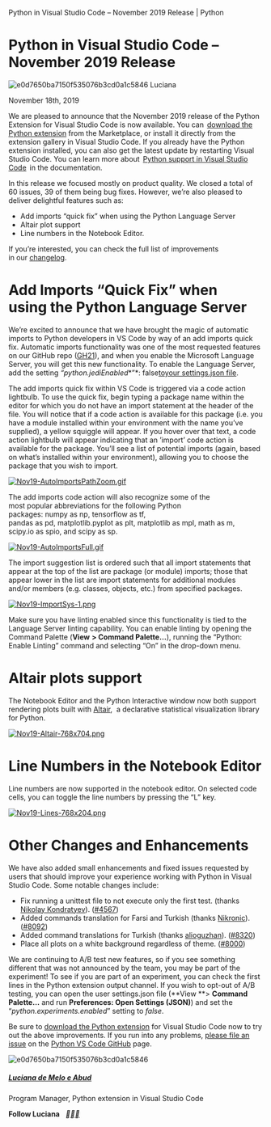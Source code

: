 Python in Visual Studio Code – November 2019 Release | Python

# Python in Visual Studio Code – November 2019 Release

![e0d7650ba7150f535076b3cd0a1c5846](../_resources/261bf0b08c94e3ca5b6d2e8562a94c4f.png)
Luciana

November 18th, 2019

We are pleased to announce that the November 2019 release of the Python Extension for Visual Studio Code is now available. You can  [download the Python extension](https://marketplace.visualstudio.com/items?itemName=ms-python.python) from the Marketplace, or install it directly from the extension gallery in Visual Studio Code. If you already have the Python extension installed, you can also get the latest update by restarting Visual Studio Code. You can learn more about  [Python support in Visual Studio Code](https://code.visualstudio.com/docs/python/python-tutorial)   in the documentation.

In this release we focused mostly on product quality. We closed a total of 60 issues, 39 of them being bug fixes. However, we’re also pleased to deliver delightful features such as:

- Add imports “quick fix” when using the Python Language Server
- Altair plot support
- Line numbers in the Notebook Editor.

If you’re interested, you can check the full list of improvements in our [changelog](https://github.com/Microsoft/vscode-python/blob/master/CHANGELOG.md).

# Add Imports “Quick Fix” when using the Python Language Server

We’re excited to announce that we have brought the magic of automatic imports to Python developers in VS Code by way of an add imports quick fix. Automatic imports functionality was one of the most requested features on our GitHub repo ([GH21](https://github.com/microsoft/vscode-python/issues/21)), and when you enable the Microsoft Language Server, you will get this new functionality. To enable the Language Server, add the setting *“python.jediEnabled**”*: false[toyour settings.json file](https://code.visualstudio.com/docs/getstarted/settings#_settings-file-locations).

The add imports quick fix within VS Code is triggered via a code action lightbulb. To use the quick fix, begin typing a package name within the editor for which you do not have an import statement at the header of the file. You will notice that if a code action is available for this package (i.e. you have a module installed within your environment with the name you’ve supplied), a yellow squiggle will appear. If you hover over that text, a code action lightbulb will appear indicating that an ’import’ code action is available for the package. You’ll see a list of potential imports (again, based on what’s installed within your environment), allowing you to choose the package that you wish to import.

[![Nov19-AutoImportsPathZoom.gif](../_resources/82c970c42cdc7bbe20ae6778e7ee8578.gif)](https://devblogs.microsoft.com/python/wp-content/uploads/sites/12/2019/11/Nov19-AutoImportsPathZoom.gif)

The add imports code action will also recognize some of the most popular abbreviations for the following Python packages: numpy as np, tensorflow as tf, pandas as pd, matplotlib.pyplot as plt, matplotlib as mpl, math as m, scipy.io as spio, and scipy as sp.

[![Nov19-AutoImportsFull.gif](../_resources/12e7da6a51254b2085c7d5b935a49ef2.gif)](https://devblogs.microsoft.com/python/wp-content/uploads/sites/12/2019/11/Nov19-AutoImportsFull.gif)

The import suggestion list is ordered such that all import statements that appear at the top of the list are package (or module) imports; those that appear lower in the list are import statements for additional modules and/or members (e.g. classes, objects, etc.) from specified packages.

[![Nov19-ImportSys-1.png](../_resources/84690349860159e928be0d6d7a525a21.png)](https://devblogs.microsoft.com/python/wp-content/uploads/sites/12/2019/11/Nov19-ImportSys-1.png)

Make sure you have linting enabled since this functionality is tied to the Language Server linting capability. You can enable linting by opening the Command Palette (**View**  **> Command Palette…**), running the “Python: Enable Linting” command and selecting “On” in the drop-down menu.

# Altair plots support

The Notebook Editor and the Python Interactive window now both support rendering plots built with [Altair](https://altair-viz.github.io/index.html),  a declarative statistical visualization library for Python.

[![Nov19-Altair-768x704.png](../_resources/14dc365cefd20b9144ec101df26fc59c.png)](https://devblogs.microsoft.com/python/wp-content/uploads/sites/12/2019/11/Nov19-Altair.png)

# Line Numbers in the Notebook Editor

Line numbers are now supported in the notebook editor. On selected code cells, you can toggle the line numbers by pressing the “L” key.

[![Nov19-Lines-768x204.png](../_resources/8b1c47810840c83344f90012606adc05.png)](https://devblogs.microsoft.com/python/wp-content/uploads/sites/12/2019/11/Nov19-Lines.png)

# Other Changes and Enhancements

We have also added small enhancements and fixed issues requested by users that should improve your experience working with Python in Visual Studio Code. Some notable changes include:

- Fix running a unittest file to not execute only the first test. (thanks [Nikolay Kondratyev](https://github.com/kondratyev-nv/)). ([#4567](https://github.com/Microsoft/vscode-python/issues/4567))
- Added commands translation for Farsi and Turkish (thanks [Nikronic](https://github.com/Nikronic)). ([#8092](https://github.com/Microsoft/vscode-python/issues/8092))
- Added command translations for Turkish (thanks [alioguzhan](https://github.com/alioguzhan/)). ([#8320](https://github.com/Microsoft/vscode-python/issues/8320))
- Place all plots on a white background regardless of theme. ([#8000](https://github.com/Microsoft/vscode-python/issues/8000))

We are continuing to A/B test new features, so if you see something different that was not announced by the team, you may be part of the experiment! To see if you are part of an experiment, you can check the first lines in the Python extension output channel. If you wish to opt-out of A/B testing, you can open the user settings.json file (**View **> **Command Palette…** and run **Preferences: Open Settings (JSON)**) and set the “*python.experiments.enabled*” setting to *false*.

Be sure to [download the Python extension](https://marketplace.visualstudio.com/items?itemName=ms-python.python) for Visual Studio Code now to try out the above improvements. If you run into any problems, [please file an issue](https://github.com/microsoft/vscode-python/issues/new/choose) on the [Python VS Code GitHub](https://github.com/Microsoft/vscode-python) page.

![e0d7650ba7150f535076b3cd0a1c5846](../_resources/40fc89b8b3f9584051e34101f5df8c78.png)

##### [Luciana de Melo e Abud](https://devblogs.microsoft.com/python/author/luabudmicrosoft-com/)

Program Manager, Python extension in Visual Studio Code

**Follow Luciana**   [**](https://twitter.com/luumelo14)[**](https://github.com/luabud)[**](https://devblogs.microsoft.com/python/author/luabudmicrosoft-com/feed/)